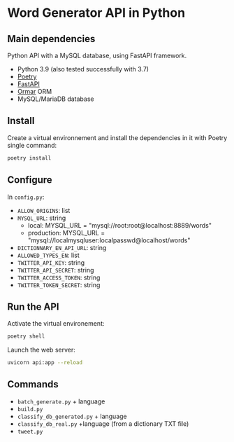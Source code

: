 # Word Generator API in Python


## Main dependencies

Python API with a MySQL database, using FastAPI framework.

- Python 3.9 (also tested successfully with 3.7)
- [Poetry](https://python-poetry.org/)
- [FastAPI](https://fastapi.tiangolo.com/)
- [Ormar](https://collerek.github.io/ormar/) ORM
- MySQL/MariaDB database

## Install

Create a virtual environnement and install the dependencies in it with Poetry single command:
```sh
poetry install
```

## Configure

In `config.py`:

- `ALLOW_ORIGINS`: list
- `MYSQL_URL`: string
    - local: MYSQL_URL = "mysql://root:root@localhost:8889/words"
    - production: MYSQL_URL = "mysql://localmysqluser:localpasswd@localhost/words"
- `DICTIONNARY_EN_API_URL`: string
- `ALLOWED_TYPES_EN`: list
- `TWITTER_API_KEY`: string
- `TWITTER_API_SECRET`: string
- `TWITTER_ACCESS_TOKEN`: string
- `TWITTER_TOKEN_SECRET`: string


## Run the API

Activate the virtual environement:
```sh
poetry shell
```

Launch the web server:
```sh
uvicorn api:app --reload
```


## Commands

  - `batch_generate.py` + language
  - `build.py`
  - `classify_db_generated.py` + language
  - `classify_db_real.py` +language (from a dictionary TXT file)
  - `tweet.py`
